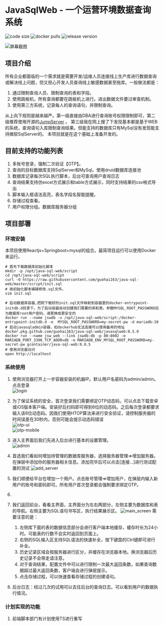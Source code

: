 # JavaSqlWeb - 一个运营环境数据查询系统
![code size](https://img.shields.io/github/languages/code-size/guohai163/java-sql-web.svg?style=flat-square&color=6699FF)
![docker pulls](https://img.shields.io/docker/pulls/gcontainer/java-sql-web?style=flat-square&color=6699FF)
![release version](https://img.shields.io/github/v/release/guohai163/java-sql-web.svg)

![屏幕截图](./doc/pic/demo.png)

## 项目介绍

所有企业都面临的一个需求就是需要开发/运维人员连接线上生产库进行数据查询或解决线上问题，但又担心开发人员查询线上敏感数据甚至拖库。一般做法都是：

1. 通过限制查询人员、限制查询的表和字段。
2. 使用跳板机，所有查询都要在跳板机上进行。进出数据文件要过审查机制。
3. 使用第三方系统，记录每人的查询语句，并限制查询。

从上向下规则是越来越严。第一级直接由DBA进行查询账号权限限制即可，第二级推荐使用开源的[JumpServer](https://github.com/jumpserver) 。
第三级我在网上搜了下发现基本都是基于WEB的系统，查询语句入库限制查询结果。但能支持的数据库只有MySql没有发现能支持微软SqlServer的。
本项目就是在这个基础上准备开发的。

## 目前支持的功能列表

1. 多账号登录，强制二次验证【OTP】。
2. 查询的目标数据库支持SqlServer和MySql。使用druid数据库连接池
3. 数据库记录每次SQL执行脚本，后台可查询用户查询日志
4. 查询结果支持仿excel方式展示和table方式展示，同时支持结果的csv格式导出
5. 脚本输入框语法高亮，表名字段名智能提醒。
6. 存储过程查看。
7. 用户权限分组。数据库服务器分组

## 项目部署

### 环境安装

本项目使用Reactjs+Springboot+mysql的组合。最简项目运行可以使用Docker来运行。

```shell
# 首先下载数据库初始化脚本 
mkdir -p /opt/java-sql-web/script
cd /opt/java-sql-web/script
curl -O https://raw.githubusercontent.com/guohai163/java-sql-web/master/script/init.sql
# 按初始化脚本编辑修改.sql文件。
vim init.sql

# 启动数据库容器,把刚下载好的init.sql文件映射到容器里的docker-entrypoint-initdb.d目录下。为了启动容器自动创建我们需要的库和表。参数MYSQL_ROOT_PASSWORD后为数据库root用户密码，请更换成更安全的
docker run --name jswdb -v /opt/java-sql-web/script:/docker-entrypoint-initdb.d -e  MYSQL_ROOT_PASSWORD=my-secret-pw -d mariadb:10
# 启动javasqladmin容器，如dockerhub无法连接可以使用备用的地址 docker.pkg.github.com/guohai163/java-sql-web/javasqlweb:0.5.0
docker run --name jsw_web --link jswdb:db -p 80:8002 -e MARIADB_PORT_3306_TCP_ADDR=db -e MARIADB_ENV_MYSQL_ROOT_PASSWORD=my-secret-pw gcontainer/java-sql-web:0.8.5
# 使用浏览器访问 
open http://localhost
```

### 系统使用

1. 使用浏览器打开上一步容器安装的机器IP。默认用户名密码为admin/admin。点击登录  
![login](./doc/pic/web-login.png)
2. 为了保证系统的安全，首次登录我们需要绑定OTP动态码，可以点击下载安卓或iOS版本客户端。安装好后扫码即可得到6位的动态码。之后每次登录都要求输入该6位动态码。因我们使用HTOP算法来进行安全验证，请控制服务器的时间误差在30秒内，否则可能会提示动态码错误  
![otp-ui](./doc/pic/bind-otp.png)  
![otp-mobile](./doc/pic/otp.png)

3. 进入主界面后我们先进入后台进行基本的设置管理。  
![admin](./doc/pic/admin.png)

4. 首选我们看如何增加待管理的数据库服务器，选择服务器管理=>增加服务器。在弹层中添加你的服务器相关信息。添加完毕后可以点击[连接...]进行测试配置的测试
![add_server](./doc/pic/add_server.png)

5. 我们顺便给平台在增加一个用户。点击账号管理=>增加用户，在弹层内输入新用户的账号和密码即可。所有用户首次登录都会强制要求绑定OTP。
6. 
7. 我们返回前台，看看主界面，主界面分为左右两部分，左侧主要为数据库和表的导航。右侧主要为SQL语句书写区，执行结果展示区。
![main_screen](./doc/pic/main_screen.png)
  需要注意的是：

    1. 左侧库下面的表的数据信息部分会进行客户端本地缓存，缓存时长为24小时。可能表的行数不会实时返回到页面上。
    2. 右侧的SQL输入区支持SQL语法的快速补全，按下键盘的Ctrl键即可进行补全。
    3. 历史记录区域会按服务器进行区分，并缓存在浏览器本地。换浏览器后历史记录不会带走请注意。
    4. 对于查询结果，配置文件中可以进行限制一次最大返回条数，如果查询数据超过最大返回条数，客户端会进行弹层提示。
    5. 点击存储过程，可以快速查看存储过程的创建语句。

8. 后台日志：经过几次的试用可以去往后台的查询日志。可以看到用户的数据执行情况。


### 计划实现的功能

1. 前端脚本部门有计划使用TS进行重写